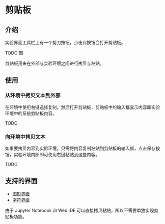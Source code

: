 # 剪贴板

## 介绍

实验界面工具栏上有一个剪刀按钮，点击此按钮会打开剪贴板。

TODO 图

剪贴板用来在外部与实验环境之间进行拷贝与粘贴。

## 使用

### 从环境中拷贝文本到外部

在环境中使用右键选择复制，然后打开剪贴板，剪贴板中的输入框显示内容即实验环境中的系统剪贴板内容。

TODO

### 向环境中拷贝文本

如果要拷贝内容到实验环境，只需将内容复制粘贴到剪贴板的输入框，点击保存按钮，实验环境内部即可使用右键粘贴到这些内容。

TODO

## 支持的界面

* [图形界面](../feature/desktop.md)
* [字符界面](../feature/terminal.md)

由于 Jupyter Notebook 和 Web IDE 可以直接拷贝粘贴，所以不需要单独实现剪贴板功能。
